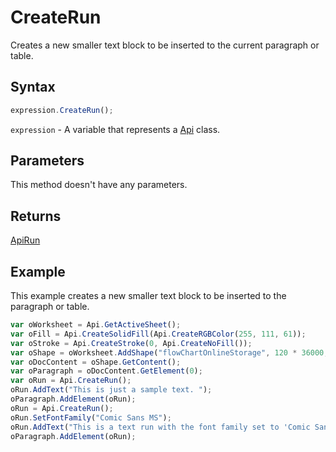 # CreateRun

Creates a new smaller text block to be inserted to the current paragraph or table.

## Syntax

```javascript
expression.CreateRun();
```

`expression` - A variable that represents a [Api](../Api.md) class.

## Parameters

This method doesn't have any parameters.

## Returns

[ApiRun](../../ApiRun/ApiRun.md)

## Example

This example creates a new smaller text block to be inserted to the paragraph or table.

```javascript
var oWorksheet = Api.GetActiveSheet();
var oFill = Api.CreateSolidFill(Api.CreateRGBColor(255, 111, 61));
var oStroke = Api.CreateStroke(0, Api.CreateNoFill());
var oShape = oWorksheet.AddShape("flowChartOnlineStorage", 120 * 36000, 70 * 36000, oFill, oStroke, 0, 2 * 36000, 0, 3 * 36000);
var oDocContent = oShape.GetContent();
var oParagraph = oDocContent.GetElement(0);
var oRun = Api.CreateRun();
oRun.AddText("This is just a sample text. ");
oParagraph.AddElement(oRun);
oRun = Api.CreateRun();
oRun.SetFontFamily("Comic Sans MS");
oRun.AddText("This is a text run with the font family set to 'Comic Sans MS'.");
oParagraph.AddElement(oRun);
```
